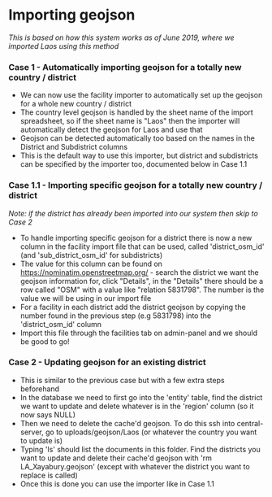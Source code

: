 # Importing geojson

_This is based on how this system works as of June 2019, where we imported Laos using this method_

### Case 1 - Automatically importing geojson for a totally new country / district

- We can now use the facility importer to automatically set up the geojson for a whole new country / district
- The country level geojson is handled by the sheet name of the import spreadsheet, so if the sheet name is "Laos" then the importer will automatically detect the geojson for Laos and use that
- Geojson can be detected automatically too based on the names in the District and Subdistrict columns
- This is the default way to use this importer, but district and subdistricts can be specified by the importer too, documented below in Case 1.1

### Case 1.1 - Importing specific geojson for a totally new country / district

_Note: if the district has already been imported into our system then skip to Case 2_

- To handle importing specific geojson for a district there is now a new column in the facility import file that can be used, called 'district_osm_id' (and 'sub_district_osm_id' for subdistricts)
- The value for this column can be found on https://nominatim.openstreetmap.org/ - search the district we want the geojson information for, click "Details", in the "Details" there should be a row called "OSM" with a value like "relation 5831798". The number is the value we will be using in our import file
- For a facility in each district add the district geojson by copying the number found in the previous step (e.g 5831798) into the 'district_osm_id' column
- Import this file through the facilities tab on admin-panel and we should be good to go!

### Case 2 - Updating geojson for an existing district

- This is similar to the previous case but with a few extra steps beforehand
- In the database we need to first go into the 'entity' table, find the district we want to update and delete whatever is in the 'region' column (so it now says NULL)
- Then we need to delete the cache'd geojson. To do this ssh into central-server, go to uploads/geojson/Laos (or whatever the country you want to update is)
- Typing 'ls' should list the documents in this folder. Find the districts you want to update and delete their cache'd geojson with 'rm LA_Xayabury.geojson' (except with whatever the district you want to replace is called)
- Once this is done you can use the importer like in Case 1.1

